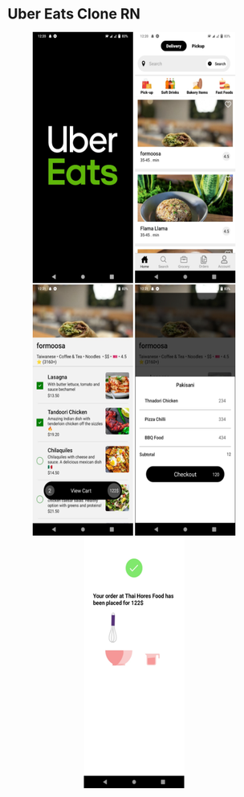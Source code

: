 # Uber Eats Clone RN

<p align="center">
  <img src="snap1.jpeg" alt="Image 1" width="200" height="500" />
  <img src="snap5.jpeg" alt="Image 2" width="200" height="500" />
  <img src="snap3.jpeg" alt="Image 3" width="200" height="500" />
  <img src="snap2.jpeg" alt="Image 3" width="200" height="500" />
  <img src="snap4.jpeg" alt="Image 3" width="200" height="500" />
</p>
